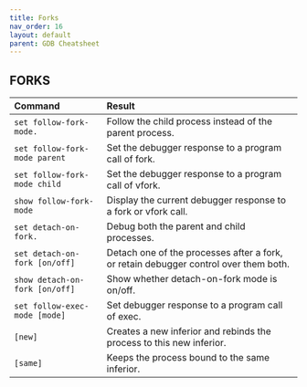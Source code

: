 ```yaml
---
title: Forks
nav_order: 16
layout: default
parent: GDB Cheatsheet
---
```


## **FORKS**

| Command                        | Result                                                                               |
| :----------------------------- | :----------------------------------------------------------------------------------- |
| `set follow-fork-mode.`        | Follow the child process instead of the parent process.                              |
| `set follow-fork-mode parent`  | Set the debugger response to a program call of fork.                                 |
| `set follow-fork-mode child`   | Set the debugger response to a program call of vfork.                                |
| `show follow-fork-mode`        | Display the current debugger response to a fork or vfork call.                       |
| `set detach-on-fork.`          | Debug both the parent and child processes.                                           |
| `set detach-on-fork [on/off]`  | Detach one of the processes after a fork, or retain debugger control over them both. |
| `show detach-on-fork [on/off]` | Show whether detach-on-fork mode is on/off.                                          |
| `set follow-exec-mode [mode]`  | Set debugger response to a program call of exec.                                     |
| `[new]`                        | Creates a new inferior and rebinds the process to this new inferior.                 |
| `[same]`                       | Keeps the process bound to the same inferior.                                        |